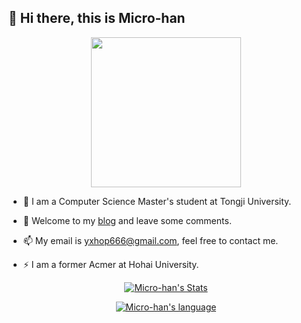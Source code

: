 <!--
**Micro-han/Micro-han** is a ✨ _special_ ✨ repository because its `README.md` (this file) appears on your GitHub profile.

Here are some ideas to get you started:

- 🔭 I’m currently working on ...
- 🌱 I’m currently learning ...
- 👯 I’m looking to collaborate on ...
- 🤔 I’m looking for help with ...
- 💬 Ask me about ...
- 📫 How to reach me: ...
- 😄 Pronouns: ...
- ⚡ Fun fact: ...
-->

## 🧙 Hi there, this is Micro-han

<p align="center">
<img src="https://i.imgur.com/kdKhgx6.gif" width="240px" align="center">
</p>

- 🌱 I am a Computer Science Master's student at Tongji University.

- 👯 Welcome to my [blog](https://micro-han.github.io/) and leave some comments.

- 📫 My email is yxhop666@gmail.com, feel free to contact me.

- ⚡ I am a former Acmer at Hohai University.


<p align="center">
  <a href="https://github.com/Micro-han" class="rich-diff-level-one">
    <img src="https://github-readme-stats-git-masterrstaa-rickstaa.vercel.app/api?username=Micro-han&theme=dark&show_icons=true" alt="Micro-han's Stats" >
  </a>
</p>
<p align="center">
  <a href="https://github.com/Micro-han" class="rich-diff-level-one">
    <img src="https://github-readme-stats.vercel.app/api/top-langs/?username=Micro-han&layout=compact" alt="Micro-han's language" >
  </a>
</p>
